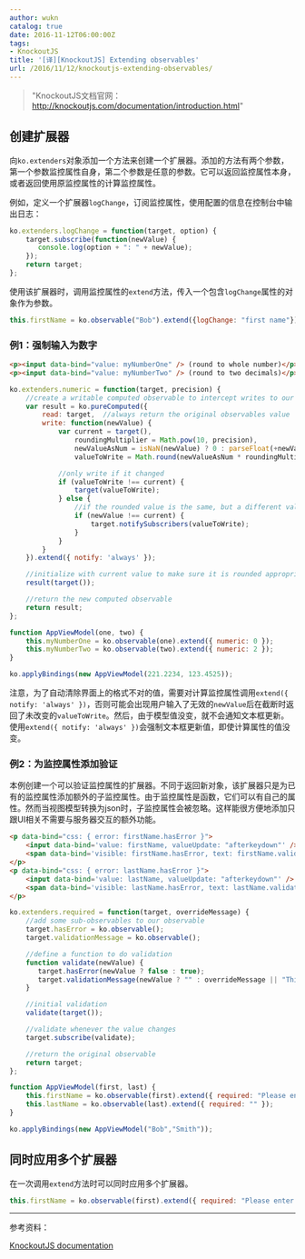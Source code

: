```yaml
---
author: wukn
catalog: true
date: 2016-11-12T06:00:00Z
tags:
- KnockoutJS
title: '[译][KnockoutJS] Extending observables'
url: /2016/11/12/knockoutjs-extending-observables/
---
```


> "KnockoutJS文档官网：http://knockoutjs.com/documentation/introduction.html"

<!--more-->

## 创建扩展器

向`ko.extenders`对象添加一个方法来创建一个扩展器。添加的方法有两个参数，第一个参数监控属性自身，第二个参数是任意的参数。它可以返回监控属性本身，或者返回使用原监控属性的计算监控属性。

例如，定义一个扩展器`logChange`，订阅监控属性，使用配置的信息在控制台中输出日志：

```js
ko.extenders.logChange = function(target, option) {
    target.subscribe(function(newValue) {
       console.log(option + ": " + newValue);
    });
    return target;
};
```

使用该扩展器时，调用监控属性的`extend`方法，传入一个包含`logChange`属性的对象作为参数。

```js
this.firstName = ko.observable("Bob").extend({logChange: "first name"});
```

### 例1：强制输入为数字

```html
<p><input data-bind="value: myNumberOne" /> (round to whole number)</p>
<p><input data-bind="value: myNumberTwo" /> (round to two decimals)</p>
```

```js
ko.extenders.numeric = function(target, precision) {
    //create a writable computed observable to intercept writes to our observable
    var result = ko.pureComputed({
        read: target,  //always return the original observables value
        write: function(newValue) {
            var current = target(),
                roundingMultiplier = Math.pow(10, precision),
                newValueAsNum = isNaN(newValue) ? 0 : parseFloat(+newValue),
                valueToWrite = Math.round(newValueAsNum * roundingMultiplier) / roundingMultiplier;

            //only write if it changed
            if (valueToWrite !== current) {
                target(valueToWrite);
            } else {
                //if the rounded value is the same, but a different value was written, force a notification for the current field
                if (newValue !== current) {
                    target.notifySubscribers(valueToWrite);
                }
            }
        }
    }).extend({ notify: 'always' });

    //initialize with current value to make sure it is rounded appropriately
    result(target());

    //return the new computed observable
    return result;
};

function AppViewModel(one, two) {
    this.myNumberOne = ko.observable(one).extend({ numeric: 0 });
    this.myNumberTwo = ko.observable(two).extend({ numeric: 2 });
}

ko.applyBindings(new AppViewModel(221.2234, 123.4525));
```

注意，为了自动清除界面上的格式不对的值，需要对计算监控属性调用`extend({ notify: 'always' })`，否则可能会出现用户输入了无效的`newValue`后在截断时返回了未改变的`valueToWrite`。然后，由于模型值没变，就不会通知文本框更新。使用`extend({ notify: 'always' })`会强制文本框更新值，即使计算属性的值没变。

### 例2：为监控属性添加验证

本例创建一个可以验证监控属性的扩展器。不同于返回新对象，该扩展器只是为已有的监控属性添加额外的子监控属性。由于监控属性是函数，它们可以有自己的属性。然而当视图模型转换为json时，子监控属性会被忽略。这样能很方便地添加只跟UI相关不需要与服务器交互的额外功能。

```html
<p data-bind="css: { error: firstName.hasError }">
    <input data-bind='value: firstName, valueUpdate: "afterkeydown"' />
    <span data-bind='visible: firstName.hasError, text: firstName.validationMessage'> </span>
</p>
<p data-bind="css: { error: lastName.hasError }">
    <input data-bind='value: lastName, valueUpdate: "afterkeydown"' />
    <span data-bind='visible: lastName.hasError, text: lastName.validationMessage'> </span>
</p>
```

```js
ko.extenders.required = function(target, overrideMessage) {
    //add some sub-observables to our observable
    target.hasError = ko.observable();
    target.validationMessage = ko.observable();

    //define a function to do validation
    function validate(newValue) {
       target.hasError(newValue ? false : true);
       target.validationMessage(newValue ? "" : overrideMessage || "This field is required");
    }

    //initial validation
    validate(target());

    //validate whenever the value changes
    target.subscribe(validate);

    //return the original observable
    return target;
};

function AppViewModel(first, last) {
    this.firstName = ko.observable(first).extend({ required: "Please enter a first name" });
    this.lastName = ko.observable(last).extend({ required: "" });
}

ko.applyBindings(new AppViewModel("Bob","Smith"));
```

## 同时应用多个扩展器

在一次调用`extend`方法时可以同时应用多个扩展器。

```js
this.firstName = ko.observable(first).extend({ required: "Please enter a first name", logChange: "first name" });
```


---

参考资料：

[KnockoutJS documentation](http://knockoutjs.com/documentation/extenders.html)

